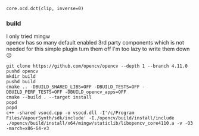 `core.ocd.dct(clip, inverse=0)`    

### build
I only tried mingw    
opencv has so many default enabled 3rd party components which is not needed for this simple plugin turn them off I'm too lazy to write them down 😥    
```
git clone https://github.com/opencv/opencv --depth 1 --branch 4.11.0
pushd opencv
mkdir build
pushd build
cmake .. -DBUILD_SHARED_LIBS=OFF -DBUILD_TESTS=OFF -DBUILD_PERF_TESTS=OFF -DBUILD_opencv_apps=OFF
cmake --build . --target install
popd
popd
c++ -shared vsocd.cpp -o vsocd.dll -I'/c/Program Files/VapourSynth/sdk/include' -I./opencv/build/install/include ./opencv/build/install/x64/mingw/staticlib/libopencv_core4110.a -v -O3 -march=x86-64-v3
```
